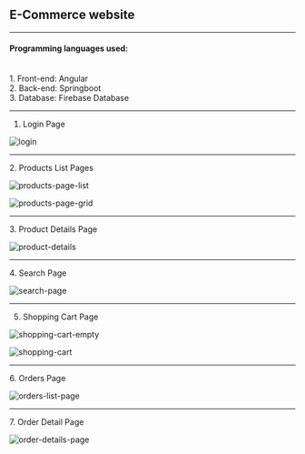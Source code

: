 **<h2>E-Commerce website</h2>**
<hr>
<h4>Programming languages used:</h4> 
<br>
  1. Front-end: Angular <br>
  2. Back-end: Springboot <br>
  3. Database: Firebase Database <br>
<hr>
<div>

1. Login Page

![login](https://github.com/Suvam-Mondal/e-commerce-website/assets/14257800/4821310b-4e6d-4a6b-8ac4-aa46e6e5dc23)

<hr>
2. Products List Pages

![products-page-list](https://github.com/Suvam-Mondal/e-commerce-website/assets/14257800/aebaa375-837f-41de-bb26-1041a27dc66d)

![products-page-grid](https://github.com/Suvam-Mondal/e-commerce-website/assets/14257800/b41cd84e-1e10-4df5-b017-b3c0602b32cf)



<hr>
3. Product Details Page

![product-details](https://github.com/Suvam-Mondal/e-commerce-website/assets/14257800/d7b27b23-3072-4a96-bc00-beaa71b6cf24)


<hr>
4. Search Page

![search-page](https://github.com/Suvam-Mondal/e-commerce-website/assets/14257800/24282f95-8472-41bb-a96d-ba118ca19755)


<hr>

5. Shopping Cart Page

![shopping-cart-empty](https://github.com/Suvam-Mondal/e-commerce-website/assets/14257800/38093acc-ca3e-488b-9228-e43646b4ba80)

![shopping-cart](https://github.com/Suvam-Mondal/e-commerce-website/assets/14257800/ba1c84de-5529-4510-82d6-c692b3117918)


<hr>
6. Orders Page

![orders-list-page](https://github.com/Suvam-Mondal/e-commerce-website/assets/14257800/f6afc8f9-4ed3-4b8c-9f28-c1e87e901049)


<hr>
7. Order Detail Page

![order-details-page](https://github.com/Suvam-Mondal/e-commerce-website/assets/14257800/5baee9e4-9604-42c8-8155-3c2ae27a53fc)


</div>
